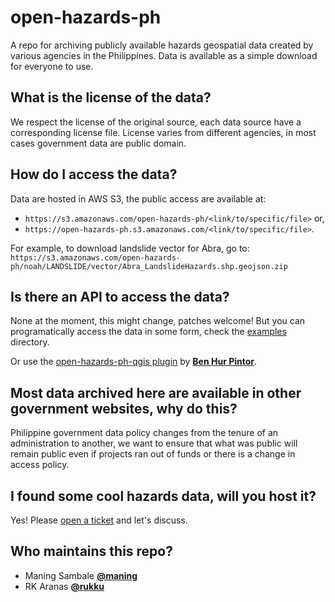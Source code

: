 # open-hazards-ph

A repo for archiving publicly available hazards geospatial data created by various agencies in the Philippines.
Data is available as a simple download for everyone to use.

## What is the license of the data?

We respect the license of the original source, each data source have a corresponding license file.  License varies from different agencies, in most cases government data are public domain.

## How do I access the data?

Data are hosted in AWS S3, the public access are available at: 

* `https://s3.amazonaws.com/open-hazards-ph/<link/to/specific/file>` or,
* `https://open-hazards-ph.s3.amazonaws.com/<link/to/specific/file>`.

For example, to download landslide vector for Abra, go to: 
`https://s3.amazonaws.com/open-hazards-ph/noah/LANDSLIDE/vector/Abra_LandslideHazards.shp.geojson.zip`

## Is there an API to access the data?

None at the moment, this might change, patches welcome!
But you can programatically access the data in some form, check the [examples](/examples) directory.

Or use the [open-hazards-ph-qgis plugin](https://github.com/benhur07b/open-hazards-ph-qgis) by **[Ben Hur Pintor](@benhur07b)**.

## Most data archived here are available in other government websites, why do this?

Philippine government data policy changes from the tenure of an administration to another, we want to ensure
that what was public will remain public even if projects ran out of funds or there is a change in access policy.

## I found some cool hazards data, will you host it?

Yes! Please [open a ticket](../../issues/new) and let's discuss.

## Who maintains this repo?

* Maning Sambale **[@maning](https://github.com/maning)**
* RK Aranas **[@rukku](https://github.com/rukku)**
